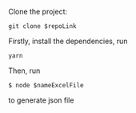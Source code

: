 Clone the project:
```
git clone $repoLink
```

Firstly, install the dependencies, run
```
yarn
```

Then, run
```
$ node $nameExcelFile
```
to generate json file